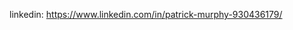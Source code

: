 linkedin: https://www.linkedin.com/in/patrick-murphy-930436179/

<!---
pamu5248/pamu5248 is a ✨ special ✨ repository because its `README.md` (this file) appears on your GitHub profile.
You can click the Preview link to take a look at your changes.
--->

